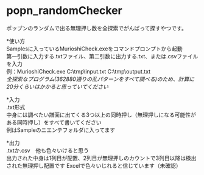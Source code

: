 # popn_randomChecker  
ポップンのランダムで出る無理押し数を全探索でがんばって探すやつです。  

*使い方  
Samplesに入っているMurioshiCheck.exeをコマンドプロンプトから起動  
第一引数に入力する.txtファイル、第二引数に出力する.txt、または.csvファイルを入力  
例：MurioshiCheck.exe C:\tmp\input.txt C:\tmp\output.txt  
*全探索なプログラム(362880通りの乱パターンをすべて調べる)のため、計算に20分くらいはかかると思っていてください*  
  
*入力  
.txt形式  
中身には調べたい譜面に出てくる3つ以上の同時押し（無理押しになる可能性がある同時押し）をすべて書いてください  
例はSampleのニエンテフォルダに入ってます  
  
*出力  
.txtか.csv　他も色々いけると思う  
出力された中身は1列目が配置、2列目が無理押しのカウントで3列目以降は検出された無理押し配置です
Excelで色々いじれると信じています（未確認）
